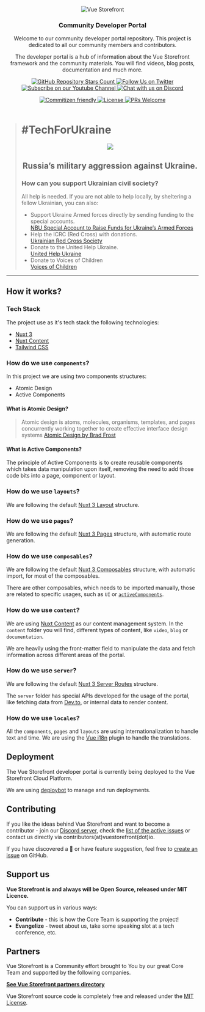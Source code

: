 <p align="center">
  <img src="https://user-images.githubusercontent.com/1626923/156934585-5c585b9f-53ff-4eee-beb3-a3a410c48d47.png" alt="Vue Storefront" />
</p>

<h3 align="center">
  Community Developer Portal
</h3>
<p align="center">
  Welcome to our community developer portal repository. This project is dedicated to all our community members and contributors.
</p>
<p align="center">
  The developer portal is a hub of information about the Vue Storefront framework and the community materials. You will find videos, blog posts, documentation and much more.
</p>

<p align="center">
    <a href="https://github.com/vuestorefront/vue-storefront/">
      <img alt="GitHub Repository Stars Count" src="https://img.shields.io/github/stars/vuestorefront/vue-storefront?style=social" />
    </a>
    <a href="https://twitter.com/vuestorefront">
      <img alt="Follow Us on Twitter" src="https://img.shields.io/twitter/follow/vuestorefront?style=social" />
    </a>
    <a href="https://www.youtube.com/c/VueStorefront">
      <img alt="Subscribe on our Youtube Channel" src="https://img.shields.io/youtube/channel/subscribers/UCkm1F3Cglty3CE1QwKQUhhg?style=social" />
    </a>
    <a href="https://discord.vuestorefront.io/">
      <img alt="Chat with us on Discord" src="https://img.shields.io/discord/770285988244750366?label=join%20discord&logo=Discord&logoColor=white" />
    </a>
</p>
<p align="center">
    <a href="http://commitizen.github.io/cz-cli/">
      <img alt="Commitizen friendly" src="https://img.shields.io/badge/commitizen-friendly-brightgreen.svg" />
    </a>
    <a href="https://github.com/vuestorefront/developer.vuestorefront.io">
      <img alt="License" src="https://img.shields.io/github/license/vuestorefront/developer.vuestorefront.io" />
    </a>
    <a href="https://github.com/vuestorefront/developer.vuestorefront.io/pulls">
      <img alt="PRs Welcome" src="https://img.shields.io/badge/PRs-welcome-brightgreen.svg" />
    </a>
</p>
<p align="center">
  <a href="https://stackblitz.com/github/vuestorefront/developer.vuestorefront.io">
    <img src="https://developer.stackblitz.com/img/open_in_stackblitz.svg" alt="">
  </a>
</p>

> # #TechForUkraine
> <div align="center">
>   <p>
>      <img src="https://user-images.githubusercontent.com/1626923/155853691-d6d0a541-d3b9-40bf-b8f5-2d38303e9e49.png" />
>   </p>
>   <h2><strong>Russia’s military aggression against Ukraine.</strong></h2>
>   <div align="left">
>     <h3>How can you support Ukrainian civil society?</h3>
>     All help is needed. If you are not able to help locally, by sheltering a fellow Ukrainian, you can also:
>     <ul>
>       <li>
>           Support Ukraine Armed forces directly by sending funding to the special accounts.<br />
>           <a href="https://bank.gov.ua/en/news/all/natsionalniy-bank-vidkriv-spetsrahunok-dlya-zboru-koshtiv-na-potrebi-armiyi"
>               target="_blank">NBU Special Account to Raise Funds for Ukraine’s Armed Forces</a>
>       </li>
>       <li>
>           Help the ICRC (Red Cross) with donations.<br />
>           <a href="https://www.icrc.org/en/where-we-work/europe-central-asia/ukraine" target="_blank">Ukrainian
>               Red Cross Society</a>
>       </li>
>       <li>
>           Donate to the United Help Ukraine.<br />
>           <a href="https://unitedhelpukraine.org/" target="_blank">United Help Ukraine</a>
>       </li>
>       <li>
>           Donate to Voices of Children<br />
>           <a href="https://voices.org.ua/en/" target="_blank">Voices of Children</a>
>       </li>
>    </ul>
>   </div>
> </div>

-------

## How it works?

### Tech Stack

The project use as it's tech stack the following technologies:

- [Nuxt 3][nuxt]
- [Nuxt Content][nuxt-content]
- [Tailwind CSS][tailwind-css]

### How do we use `components`?

In this project we are using two components structures:

- Atomic Design
- Active Components

#### What is Atomic Design?

> Atomic design is atoms, molecules, organisms, templates, and pages concurrently working together to create effective
interface design systems
> [Atomic Design by Brad Frost][atomicdesign]

#### What is Active Components?

The principle of Active Components is to create reusable components which takes data manipulation upon itself, removing
the need to add those code bits into a page, component or layout.

### How do we use `layouts`?

We are following the default [Nuxt 3 Layout][nuxt-layout] structure.

### How do we use `pages`?

We are following the default [Nuxt 3 Pages][nuxt-page] structure, with automatic route generation.

### How do we use `composables`?

We are following the default [Nuxt 3 Composables][nuxt-composables] structure, with automatic import, for most of the
composables.

There are other composables, which needs to be imported manually, those are related to specific usages, such as `UI`
or [`activeComponents`](#how-do-we-use-components).

### How do we use `content`?

We are using [Nuxt Content][nuxt-content] as our content management system. In the `content` folder you will find,
different types of content, like `video`, `blog` or `documentation`.

We are heavily using the front-matter field to manipulate the data and fetch information across different areas of the
portal.

### How do we use `server`?

We are following the default [Nuxt 3 Server Routes][nuxt-router] structure.

The `server` folder has special APIs developed for the usage of the portal, like fetching data from [Dev.to][devto], or
internal data to render content.

### How do we use `locales`?

All the `components`, `pages` and `layouts` are using internationalization to handle text and time. We are using
the [Vue i18n][vue-i18n] plugin to handle the translations.

## Deployment

The Vue Storefront developer portal is currently being deployed to the Vue Storefront Cloud Platform.

We are using [deploybot][deploybot] to manage and run deployments.

## Contributing

If you like the ideas behind Vue Storefront and want to become a contributor - join our [Discord server][discord], check
the [list of the active issues][issues] or contact us directly via contributors(at)vuestorefront(dot)io.

If you have discovered a 🐜 or have feature suggestion, feel free to [create an issue][create-issue] on GitHub.

## Support us

**Vue Storefront is and always will be Open Source, released under MIT Licence.**

You can support us in various ways:

- **Contribute** - this is how the Core Team is supporting the project!
- **Evangelize** - tweet about us, take some speaking slot at a tech conference, etc.

## Partners

Vue Storefront is a Community effort brought to You by our great Core Team and supported by the following companies.

[**See Vue Storefront partners directory**][vsf-partners]

Vue Storefront source code is completely free and released under the [MIT License][license].


[atomicdesign]: https://atomicdesign.bradfrost.com/

[create-issue]: https://github.com/vuestorefront/developer.vuestorefront.io/issues/new/choose

[deploybot]: https://deploybot.app/

[devto]: https://dev.to/

[discord]: https://discord.vuestorefront.io/

[issues]: https://github.com/vuestorefront/developer.vuestorefront.io/issues

[license]: https://github.com/vuestorefront/vue-storefront/blob/master/LICENSE

[nuxt-composables]: https://v3.nuxtjs.org/guide/directory-structure/composables

[nuxt-content]: https://content.nuxtjs.org/

[nuxt-layout]: https://v3.nuxtjs.org/guide/directory-structure/layouts

[nuxt-page]: https://v3.nuxtjs.org/guide/directory-structure/pages

[nuxt-router]: https://v3.nuxtjs.org/guide/features/server-routes

[nuxt]: https://v3.nuxtjs.org/

[tailwind-css]: https://tailwindcss.com/

[vsf-partners]: https://www.vuestorefront.io/partner-agencies?utm_source=github.com&utm_medium=referral&utm_campaign=readme

[vue-i18n]: https://vue-i18n.intlify.dev/
